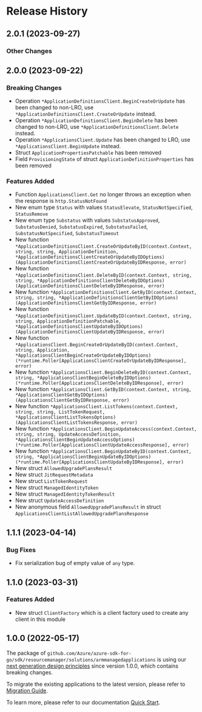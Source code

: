 # Release History

## 2.0.1 (2023-09-27)
### Other Changes


## 2.0.0 (2023-09-22)
### Breaking Changes

- Operation `*ApplicationDefinitionsClient.BeginCreateOrUpdate` has been changed to non-LRO, use `*ApplicationDefinitionsClient.CreateOrUpdate` instead.
- Operation `*ApplicationDefinitionsClient.BeginDelete` has been changed to non-LRO, use `*ApplicationDefinitionsClient.Delete` instead.
- Operation `*ApplicationsClient.Update` has been changed to LRO, use `*ApplicationsClient.BeginUpdate` instead.
- Struct `ApplicationPropertiesPatchable` has been removed
- Field `ProvisioningState` of struct `ApplicationDefinitionProperties` has been removed

### Features Added

- Function `ApplicationsClient.Get` no longer throws an exception when the response is `http.StatusNotFound`
- New enum type `Status` with values `StatusElevate`, `StatusNotSpecified`, `StatusRemove`
- New enum type `Substatus` with values `SubstatusApproved`, `SubstatusDenied`, `SubstatusExpired`, `SubstatusFailed`, `SubstatusNotSpecified`, `SubstatusTimeout`
- New function `*ApplicationDefinitionsClient.CreateOrUpdateByID(context.Context, string, string, ApplicationDefinition, *ApplicationDefinitionsClientCreateOrUpdateByIDOptions) (ApplicationDefinitionsClientCreateOrUpdateByIDResponse, error)`
- New function `*ApplicationDefinitionsClient.DeleteByID(context.Context, string, string, *ApplicationDefinitionsClientDeleteByIDOptions) (ApplicationDefinitionsClientDeleteByIDResponse, error)`
- New function `*ApplicationDefinitionsClient.GetByID(context.Context, string, string, *ApplicationDefinitionsClientGetByIDOptions) (ApplicationDefinitionsClientGetByIDResponse, error)`
- New function `*ApplicationDefinitionsClient.UpdateByID(context.Context, string, string, ApplicationDefinitionPatchable, *ApplicationDefinitionsClientUpdateByIDOptions) (ApplicationDefinitionsClientUpdateByIDResponse, error)`
- New function `*ApplicationsClient.BeginCreateOrUpdateByID(context.Context, string, Application, *ApplicationsClientBeginCreateOrUpdateByIDOptions) (*runtime.Poller[ApplicationsClientCreateOrUpdateByIDResponse], error)`
- New function `*ApplicationsClient.BeginDeleteByID(context.Context, string, *ApplicationsClientBeginDeleteByIDOptions) (*runtime.Poller[ApplicationsClientDeleteByIDResponse], error)`
- New function `*ApplicationsClient.GetByID(context.Context, string, *ApplicationsClientGetByIDOptions) (ApplicationsClientGetByIDResponse, error)`
- New function `*ApplicationsClient.ListTokens(context.Context, string, string, ListTokenRequest, *ApplicationsClientListTokensOptions) (ApplicationsClientListTokensResponse, error)`
- New function `*ApplicationsClient.BeginUpdateAccess(context.Context, string, string, UpdateAccessDefinition, *ApplicationsClientBeginUpdateAccessOptions) (*runtime.Poller[ApplicationsClientUpdateAccessResponse], error)`
- New function `*ApplicationsClient.BeginUpdateByID(context.Context, string, *ApplicationsClientBeginUpdateByIDOptions) (*runtime.Poller[ApplicationsClientUpdateByIDResponse], error)`
- New struct `AllowedUpgradePlansResult`
- New struct `JitRequestMetadata`
- New struct `ListTokenRequest`
- New struct `ManagedIdentityToken`
- New struct `ManagedIdentityTokenResult`
- New struct `UpdateAccessDefinition`
- New anonymous field `AllowedUpgradePlansResult` in struct `ApplicationsClientListAllowedUpgradePlansResponse`


## 1.1.1 (2023-04-14)
### Bug Fixes

- Fix serialization bug of empty value of `any` type.


## 1.1.0 (2023-03-31)
### Features Added

- New struct `ClientFactory` which is a client factory used to create any client in this module


## 1.0.0 (2022-05-17)

The package of `github.com/Azure/azure-sdk-for-go/sdk/resourcemanager/solutions/armmanagedapplications` is using our [next generation design principles](https://azure.github.io/azure-sdk/general_introduction.html) since version 1.0.0, which contains breaking changes.

To migrate the existing applications to the latest version, please refer to [Migration Guide](https://aka.ms/azsdk/go/mgmt/migration).

To learn more, please refer to our documentation [Quick Start](https://aka.ms/azsdk/go/mgmt).